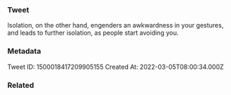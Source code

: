 ### Tweet
Isolation, on the other hand, engenders an awkwardness in your gestures, and leads to further isolation, as people start avoiding you.

### Metadata
Tweet ID: 1500018417209905155
Created At: 2022-03-05T08:00:34.000Z

### Related

